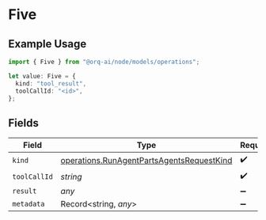 # Five

## Example Usage

```typescript
import { Five } from "@orq-ai/node/models/operations";

let value: Five = {
  kind: "tool_result",
  toolCallId: "<id>",
};
```

## Fields

| Field                                                                                                  | Type                                                                                                   | Required                                                                                               | Description                                                                                            |
| ------------------------------------------------------------------------------------------------------ | ------------------------------------------------------------------------------------------------------ | ------------------------------------------------------------------------------------------------------ | ------------------------------------------------------------------------------------------------------ |
| `kind`                                                                                                 | [operations.RunAgentPartsAgentsRequestKind](../../models/operations/runagentpartsagentsrequestkind.md) | :heavy_check_mark:                                                                                     | N/A                                                                                                    |
| `toolCallId`                                                                                           | *string*                                                                                               | :heavy_check_mark:                                                                                     | N/A                                                                                                    |
| `result`                                                                                               | *any*                                                                                                  | :heavy_minus_sign:                                                                                     | N/A                                                                                                    |
| `metadata`                                                                                             | Record<string, *any*>                                                                                  | :heavy_minus_sign:                                                                                     | N/A                                                                                                    |
